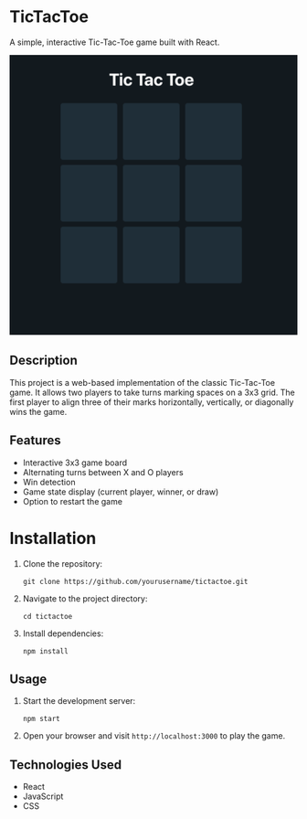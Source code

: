 # TicTacToe

A simple, interactive Tic-Tac-Toe game built with React.


![TicTacToe Basics](public/applicationVisual.png)

## Description

This project is a web-based implementation of the classic Tic-Tac-Toe game. It allows two players to take turns marking spaces on a 3x3 grid. The first player to align three of their marks horizontally, vertically, or diagonally wins the game.

## Features

- Interactive 3x3 game board
- Alternating turns between X and O players
- Win detection
- Game state display (current player, winner, or draw)
- Option to restart the game

# Installation

1. Clone the repository:
   ```
   git clone https://github.com/yourusername/tictactoe.git
   ```
2. Navigate to the project directory:
   ```
   cd tictactoe
   ```
3. Install dependencies:
   ```
   npm install
   ```

## Usage

1. Start the development server:
   ```
   npm start
   ```
2. Open your browser and visit `http://localhost:3000` to play the game.

## Technologies Used

- React
- JavaScript
- CSS
